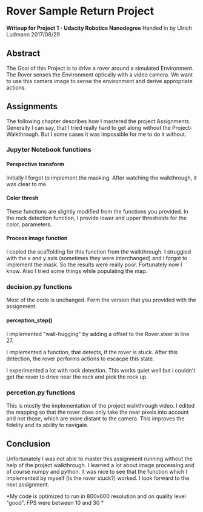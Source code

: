 # Rover Sample Return Project
**Writeup for Project 1 - Udacity Robotics Nanodegree** Handed in by Ulrich Ludmann 2017/08/29

## Abstract
The Goal of this Project is to drive a rover around a simulated Environment. The Rover senses the Environment optically with a video camera.
We want to use this camera image to sense the environment and derive appropriate actions.

## Assignments
The following chapter describes how I mastered the project Assignments.
Generally I can say, that I tried really hard to get along without the Project-Walkthrough. But I some cases it was impossible for me to do it without.

### Jupyter Notebook functions

#### Perspective transform
Initially I forgot to implement the masking. After watching the walkthrough, it was clear to me.

#### Color thresh
These functions are slightly modified from the functions you provided.
In the rock detection function, I provide lower and upper thresholds for the color, parameters.

#### Process image function
I copied the scaffolding for this function from the walkthrough.
I struggled with the x and y axis (sometimes they were interchanged) and i forgot to implement the mask. So the results were really poor. Fortunately now I know.
Also I tried some things while populating  the map.


### decision.py functions
Most of the code is unchanged. Form the version that you provided with the assignment.
#### perception_step()
I implemented "wall-hugging" by adding a offset to the Rover.steer in line 27.

I implemented a function, that detects, if the rover is stuck. After this detection, the rover performs actions to escacpe this state.

I experimented a lot with rock detection. This works quiet well but i couldn't get the rover to drive near the rock and pick the rock up.

### percetion.py functions
This is mostly the implementation of the project walkthrough video. I edited the mapping so that the rover does only take the near pixels into account and not those, which are more distant to the camera. This improves the fidelity and its ability to navigate.


## Conclusion
Unfortunately I was not able to master this assignment running without the help of the project walkthrough. I learned a lot about image processing and of course numpy and python.
It was nice to see that the function which I implemented by myself (is the rover stuck?) worked.
I look forward to the next assignment.

*My code is optimized to run in 800x600 resolution and on quality level "good". FPS were between 10 and 30 *
